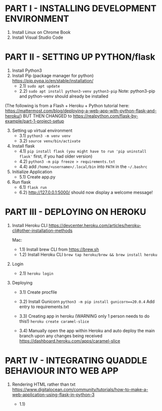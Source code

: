 # PART I - INSTALLING DEVELOPMENT ENVIRONMENT

1) Install Linux on Chrome Book
2) Install Visual Studio Code 

# PART II - SETTING UP PYTHON/flask

1) Install Python3
2) Install Pip (package manager for python)
    https://pip.pypa.io/en/stable/installation/
    - 2.1) `sudo apt update`
    - 2.2) `sudo apt install python3-venv python3-pip`
    Note: python3-pip and python-venv should already be installed

(The following is from a Flash + Heroku + Python tutorial here:
https://mattermost.com/blog/deploying-a-web-app-with-python-flask-and-heroku/)
BUT THEN CHANGED to
https://realpython.com/flask-by-example/part-1-project-setup

3) Setting up virtual environment
    - 3.1) `python3 -m venv venv`
    - 3.2) `source venv/bin/activate`
4) Install flask
    - 4.1) `pip install flask (you might have to run 'pip uninstall flask'` first, if you had older version)
    - 4.2) `python3 -m pip freeze > requirements.txt`
    - 4.4) add `/home/<username>/.local/bin` into `PATH` in the `~/.bashrc`
5) Initialize Application 
    - 5.1) Create app.py
6) Run flask
    - 6.1) `flask run`
    - 6.2) http://127.0.0.1:5000/ should now display a welcome message!

# PART III - DEPLOYING ON HEROKU

1) Install Heroku CLI
    https://devcenter.heroku.com/articles/heroku-cli#other-installation-methods

    Mac:
    - 1.1) Install brew CLI from https://brew.sh 
    - 1.2) Install Heroku CLI 
        `brew tap heroku/brew && brew install heroku`

2)  Login
    - 2.1) `heroku login`

3) Deploying
    - 3.1) Create procfile
    
    - 3.2) Install Gunicorn
        `python3 -m pip install gunicorn==20.0.4`
        Add entry to requirements.txt
    
    - 3.3) Creating app in heroku (WARNING only 1 person needs to do this!)
        `heroku create caramel-slice`
    
    - 3.4) Manually open the app within Heroku and auto deploy the main branch upon any changes being received 
        https://dashboard.heroku.com/apps/caramel-slice


# PART IV - INTEGRATING QUADDLE BEHAVIOUR INTO WEB APP

1) Rendering HTML rather than txt
    https://www.digitalocean.com/community/tutorials/how-to-make-a-web-application-using-flask-in-python-3

    - 1.1) 